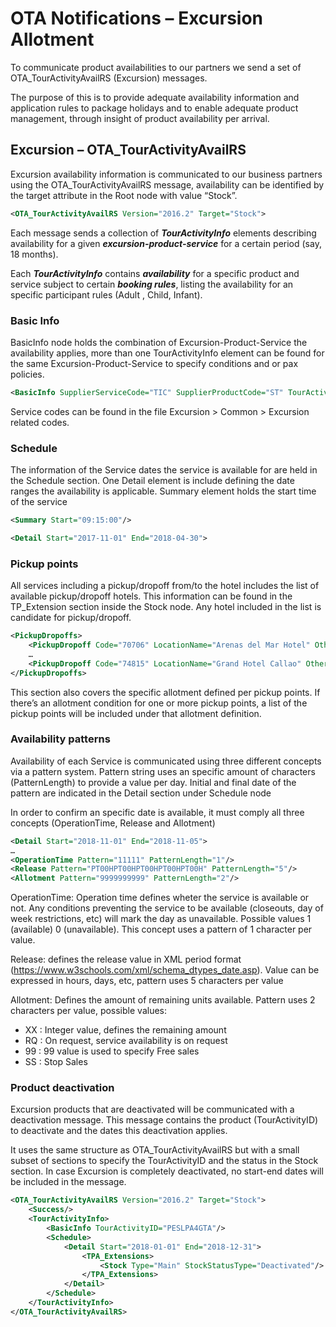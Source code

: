 # OTA Notifications – Excursion Allotment

To communicate product availabilities to our partners we send a set of OTA_TourActivityAvailRS (Excursion) messages.

The purpose of this is to provide adequate availability information and application rules to package holidays and to enable adequate product management, through insight of product availability per arrival.

## Excursion – OTA_TourActivityAvailRS

Excursion availability information is communicated to our business partners using the OTA_TourActivityAvailRS message, availability can be identified by the target attribute in the Root node with value “Stock”.

```xml
<OTA_TourActivityAvailRS Version="2016.2" Target="Stock">
```

Each message sends a collection of **_TourActivityInfo_** elements describing availability for a given **_excursion-product-service_** for a certain period (say, 18 months).

Each **_TourActivityInfo_** contains **_availability_** for a specific product and service subject to certain **_booking rules_**, listing the availability for an specific participant rules (Adult , Child, Infant).

### Basic Info

BasicInfo node holds the combination of Excursion-Product-Service the availability applies, more than one TourActivityInfo element can be found for the same Excursion-Product-Service to specify conditions and or pax policies.
```xml
<BasicInfo SupplierServiceCode="TIC" SupplierProductCode="ST" TourActivityID="PESLPA4GTA"/>
```
Service codes can be found in the file Excursion > Common > Excursion related codes.

### Schedule

The information of the Service dates the service is available for are held in the Schedule section. One Detail element is include defining the date ranges the availability is applicable. Summary element holds the start time of the service
```xml
<Summary Start="09:15:00"/>

<Detail Start="2017-11-01" End="2018-04-30">
```
### Pickup points

All services including a pickup/dropoff from/to the hotel includes the list of available pickup/dropoff hotels. This information can be found in the TP_Extension section inside the Stock node. Any hotel included in the list is candidate for pickup/dropoff.
```xml
<PickupDropoffs>
    <PickupDropoff Code="70706" LocationName="Arenas del Mar Hotel" OtherInfo="Hotel" PickupInd="true"/>
    …
    <PickupDropoff Code="74815" LocationName="Grand Hotel Callao" OtherInfo="Hotel" PickupInd="true"/>
</PickupDropoffs>
```
This section also covers the specific allotment defined per pickup points. If there’s an allotment condition for one or more pickup points, a list of the pickup points will be included under that allotment definition.


### Availability patterns

Availability of each Service is communicated using three different concepts via a pattern system. Pattern string uses an specific amount of characters (PatternLength) to provide a value per day. Initial and final date of the pattern are indicated in the Detail section under Schedule node

In order to confirm an specific date is available, it must comply all three concepts (OperationTime, Release and Allotment)
```xml
<Detail Start="2018-11-01" End="2018-11-05">
…
<OperationTime Pattern="11111" PatternLength="1"/>
<Release Pattern="PT00HPT00HPT00HPT00HPT00H" PatternLength="5"/>
<Allotment Pattern="9999999999" PatternLength="2"/>
```
OperationTime: Operation time defines wheter the service is available or not. Any conditions preventing the service to be available (closeouts, day of week restrictions, etc) will mark the day as unavailable. Possible values 1 (available) 0 (unavailable). This concept uses a pattern of 1 character per value.

Release: defines the release value in XML period format (<https://www.w3schools.com/xml/schema_dtypes_date.asp>). Value can be expressed in hours, days, etc, pattern uses 5 characters per value

Allotment: Defines the amount of remaining units available. Pattern uses 2 characters per value, possible values:

- XX : Integer value, defines the remaining amount
- RQ : On request, service availability is on request
- 99 : 99 value is used to specify Free sales
- SS : Stop Sales

### Product deactivation

Excursion products that are deactivated will be communicated with a deactivation message. This message contains the product (TourActivityID) to deactivate and the dates this deactivation applies.

It uses the same structure as OTA_TourActivityAvailRS but with a small subset of sections to specify the TourActivityID and the status in the Stock section. In case Excursion is completely deactivated, no start-end dates will be included in the message.
```xml
<OTA_TourActivityAvailRS Version="2016.2" Target="Stock">
    <Success/>
    <TourActivityInfo>
        <BasicInfo TourActivityID="PESLPA4GTA"/>
        <Schedule>
            <Detail Start="2018-01-01" End="2018-12-31">
                <TPA_Extensions>
                    <Stock Type="Main" StockStatusType="Deactivated"/>
                </TPA_Extensions>
            </Detail>
        </Schedule>
    </TourActivityInfo>
</OTA_TourActivityAvailRS>
```